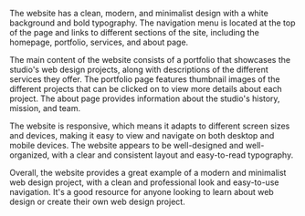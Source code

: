 The website has a clean, modern, and minimalist design with a white background and bold typography. The navigation menu is located at the top of the page and links to different sections of the site, including the homepage, portfolio, services, and about page.

The main content of the website consists of a portfolio that showcases the studio's web design projects, along with descriptions of the different services they offer. The portfolio page features thumbnail images of the different projects that can be clicked on to view more details about each project. The about page provides information about the studio's history, mission, and team.

The website is responsive, which means it adapts to different screen sizes and devices, making it easy to view and navigate on both desktop and mobile devices. The website appears to be well-designed and well-organized, with a clear and consistent layout and easy-to-read typography.

Overall, the website provides a great example of a modern and minimalist web design project, with a clean and professional look and easy-to-use navigation. It's a good resource for anyone looking to learn about web design or create their own web design project.
